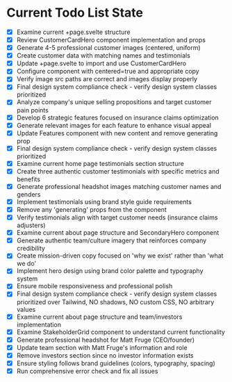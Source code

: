 <!-- DO NOT EDIT - Managed by todo_list tool -->
<!-- Updated: 2025-09-26T17:44:06.113Z -->

# Current Todo List State

- [x] Examine current +page.svelte structure
- [x] Review CustomerCardHero component implementation and props
- [x] Generate 4-5 professional customer images (centered, uniform)
- [x] Create customer data with matching names and testimonials
- [x] Update +page.svelte to import and use CustomerCardHero
- [x] Configure component with centered=true and appropriate copy
- [x] Verify image src paths are correct and images display properly
- [x] Final design system compliance check - verify design system classes prioritized
- [x] Analyze company's unique selling propositions and target customer pain points
- [x] Develop 6 strategic features focused on insurance claims optimization
- [x] Generate relevant images for each feature to enhance visual appeal
- [x] Update Features component with new content and remove generating prop
- [x] Final design system compliance check - verify design system classes prioritized
- [x] Examine current home page testimonials section structure
- [x] Create three authentic customer testimonials with specific metrics and benefits
- [x] Generate professional headshot images matching customer names and genders
- [x] Implement testimonials using brand style guide requirements
- [x] Remove any 'generating' props from the component
- [x] Verify testimonials align with target customer needs (insurance claims adjusters)
- [x] Examine current about page structure and SecondaryHero component
- [x] Generate authentic team/culture imagery that reinforces company credibility
- [x] Create mission-driven copy focused on 'why we exist' rather than 'what we do'
- [x] Implement hero design using brand color palette and typography system
- [x] Ensure mobile responsiveness and professional polish
- [x] Final design system compliance check - verify design system classes prioritized over Tailwind, NO shadows, NO custom CSS, NO arbitrary values
- [x] Examine current about page structure and team/investors implementation
- [x] Examine StakeholderGrid component to understand current functionality
- [x] Generate professional headshot for Matt Fruge (CEO/founder)
- [x] Update team section with Matt Fruge's information and role
- [x] Remove investors section since no investor information exists
- [x] Ensure styling follows brand guidelines (colors, typography, spacing)
- [x] Run comprehensive error check and fix all issues
